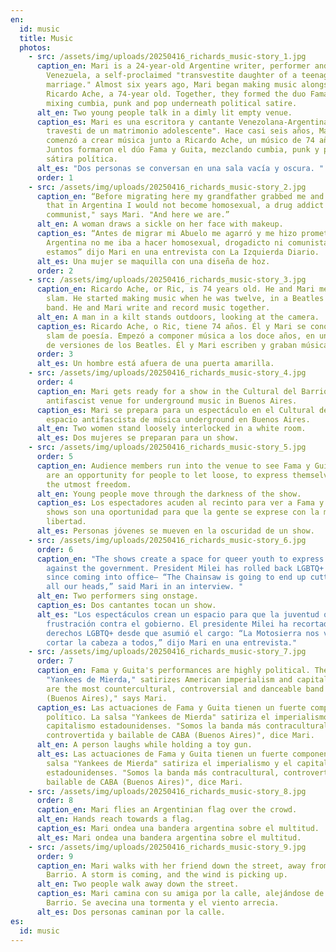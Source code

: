 ```yaml
---
en:
  id: music
  title: Music
  photos:
    - src: /assets/img/uploads/20250416_richards_music-story_1.jpg
      caption_en: Mari is a 24-year-old Argentine writer, performer and singer born in
        Venezuela, a self-proclaimed "transvestite daughter of a teenage
        marriage." Almost six years ago, Mari began making music alongside
        Ricardo Ache, a 74-year old. Together, they formed the duo Fama y Guita,
        mixing cumbia, punk and pop underneath political satire.
      alt_en: Two young people talk in a dimly lit empty venue.
      caption_es: Mari es una escritora y cantante Venezolana-Argentina, la "hija
        travesti de un matrimonio adolescente". Hace casi seis años, Mari
        comenzó a crear música junto a Ricardo Ache, un músico de 74 años.
        Juntos formaron el dúo Fama y Guita, mezclando cumbia, punk y pop con
        sátira política.
      alt_es: "Dos personas se conversan en una sala vacía y oscura. "
      order: 1
    - src: /assets/img/uploads/20250416_richards_music-story_2.jpg
      caption_en: “Before migrating here my grandfather grabbed me and made me promise
        that in Argentina I would not become homosexual, a drug addict or a
        communist," says Mari. "And here we are.”
      alt_en: A woman draws a sickle on her face with makeup.
      caption_es: “Antes de migrar mi Abuelo me agarró y me hizo prometerle que en
        Argentina no me iba a hacer homosexual, drogadicto ni comunista. Y acá
        estamos” dijo Mari en una entrevista con La Izquierda Diario.
      alt_es: Una mujer se maquilla con una diseña de hoz.
      order: 2
    - src: /assets/img/uploads/20250416_richards_music-story_3.jpg
      caption_en: Ricardo Ache, or Ric, is 74 years old. He and Mari met at a poetry
        slam. He started making music when he was twelve, in a Beatles cover
        band. He and Mari write and record music together.
      alt_en: A man in a kilt stands outdoors, looking at the camera.
      caption_es: Ricardo Ache, o Ric, tiene 74 años. Él y Mari se conocieron en un
        slam de poesía. Empezó a componer música a los doce años, en una banda
        de versiones de los Beatles. Él y Mari escriben y graban música juntos
      order: 3
      alt_es: Un hombre está afuera de una puerta amarilla.
    - src: /assets/img/uploads/20250416_richards_music-story_4.jpg
      order: 4
      caption_en: Mari gets ready for a show in the Cultural del Barrio, an
        antifascist venue for underground music in Buenos Aires.
      caption_es: Mari se prepara para un espectáculo en el Cultural del Barrio, un
        espacio antifascista de música underground en Buenos Aires.
      alt_en: Two women stand loosely interlocked in a white room.
      alt_es: Dos mujeres se preparan para un show.
    - src: /assets/img/uploads/20250416_richards_music-story_5.jpg
      order: 5
      caption_en: Audience members run into the venue to see Fama y Guita. The shows
        are an opportunity for people to let loose, to express themselves with
        the utmost freedom.
      alt_en: Young people move through the darkness of the show.
      caption_es: Los espectadores acuden al recinto para ver a Fama y Guita. Los
        shows son una oportunidad para que la gente se exprese con la máxima
        libertad.
      alt_es: Personas jóvenes se mueven en la oscuridad de un show.
    - src: /assets/img/uploads/20250416_richards_music-story_6.jpg
      order: 6
      caption_en: "The shows create a space for queer youth to express frustration
        against the government. President Milei has rolled back LGBTQ+ rights
        since coming into office– “The Chainsaw is going to end up cutting off
        all our heads,” said Mari in an interview. "
      alt_en: Two performers sing onstage.
      caption_es: Dos cantantes tocan un show.
      alt_es: "Los espectáculos crean un espacio para que la juventud queer exprese su
        frustración contra el gobierno. El presidente Milei ha recortado los
        derechos LGBTQ+ desde que asumió el cargo: “La Motosierra nos va a
        cortar la cabeza a todos,” dijo Mari en una entrevista."
    - src: /assets/img/uploads/20250416_richards_music-story_7.jpg
      order: 7
      caption_en: Fama y Guita's performances are highly political. The salsa song
        "Yankees de Mierda," satirizes American imperialism and capitalism. "We
        are the most countercultural, controversial and danceable band of CABA
        (Buenos Aires)," says Mari.
      caption_es: Las actuaciones de Fama y Guita tienen un fuerte componente
        político. La salsa "Yankees de Mierda" satiriza el imperialismo y el
        capitalismo estadounidenses. "Somos la banda más contracultural,
        controvertida y bailable de CABA (Buenos Aires)", dice Mari.
      alt_en: A person laughs while holding a toy gun.
      alt_es: Las actuaciones de Fama y Guita tienen un fuerte componente político. La
        salsa "Yankees de Mierda" satiriza el imperialismo y el capitalismo
        estadounidenses. "Somos la banda más contracultural, controvertida y
        bailable de CABA (Buenos Aires)", dice Mari.
    - src: /assets/img/uploads/20250416_richards_music-story_8.jpg
      order: 8
      caption_en: Mari flies an Argentinian flag over the crowd.
      alt_en: Hands reach towards a flag.
      caption_es: Mari ondea una bandera argentina sobre el multitud.
      alt_es: Mari ondea una bandera argentina sobre el multitud.
    - src: /assets/img/uploads/20250416_richards_music-story_9.jpg
      order: 9
      caption_en: Mari walks with her friend down the street, away from Cultura del
        Barrio. A storm is coming, and the wind is picking up.
      alt_en: Two people walk away down the street.
      caption_es: Mari camina con su amiga por la calle, alejándose de Cultura del
        Barrio. Se avecina una tormenta y el viento arrecia.
      alt_es: Dos personas caminan por la calle.
es:
  id: music
---
```

